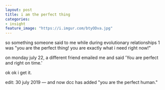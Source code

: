 ```yaml
---
layout: post
title: i am the perfect thing
categories: 
- insight
feature_image: "https://i.imgur.com/btyODva.jpg"
---
```


so something someone <!-- owen thomas --> said to me while during evolutionary relationships 1 was "you are the perfect thing! you are exactly what i need right now!" 

on monday july 22, a different friend <!-- margie dillenburg --> emailed me and said 'You are perfect and right on time.'

ok ok i get it. 

edit: 30 july 2019 — and now dcc has added "you are the perfect human."